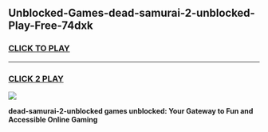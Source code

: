 
## Unblocked-Games-dead-samurai-2-unblocked-Play-Free-74dxk
<h3>
<a href="https://premium76.site?title=dead-samurai-2-unblocked&ref=23A">CLICK TO PLAY</a></h3>
<hr>

<h3>
<a href="https://premium76.site?title=dead-samurai-2-unblocked&ref=23A">CLICK 2 PLAY</a>
  
</h3>

<a href="https://premium76.site?title=dead-samurai-2-unblocked&ref=23A"><img src="https://clearcache.store/games.png"></a>


**dead-samurai-2-unblocked games unblocked: Your Gateway to Fun and Accessible Online Gaming**
